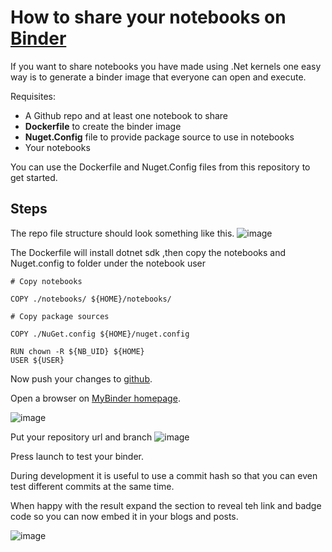 # How to share your notebooks on [Binder](https://mybinder.org/)

If you want to share notebooks you have made using .Net kernels one easy way is to generate a binder image that everyone can open and execute.

Requisites: 

* A Github repo and at least one notebook to share
* **Dockerfile** to create the binder image
* **Nuget.Config** file to provide package source to use in notebooks
* Your notebooks

You can use the Dockerfile and Nuget.Config files from this repository to get started.

## Steps


The repo file structure should look something like this.
![image](https://user-images.githubusercontent.com/375556/67017073-19137180-f0f1-11e9-9744-b5f8ec532e32.png)

The Dockerfile will install dotnet sdk
,then copy the notebooks and Nuget.config to folder under the notebook user

```docker
# Copy notebooks

COPY ./notebooks/ ${HOME}/notebooks/

# Copy package sources

COPY ./NuGet.config ${HOME}/nuget.config

RUN chown -R ${NB_UID} ${HOME}
USER ${USER}
```

Now push your changes to [github](https://github.com/).

Open a browser on [MyBinder homepage](https://mybinder.org/).

![image](https://user-images.githubusercontent.com/375556/67016428-16fce300-f0f0-11e9-98e7-d066ecb91049.png)

Put your repository url and branch
![image](https://user-images.githubusercontent.com/375556/67016633-66dbaa00-f0f0-11e9-8a6d-c7191de3142e.png)

Press launch to test your binder.

During development it is useful to use a commit hash so that you can even test different commits at the same time.

When happy with the result expand the section to reveal teh link and badge code so you can now embed it in your blogs and posts.

![image](https://user-images.githubusercontent.com/375556/67016821-bd48e880-f0f0-11e9-8c79-4fc97a06741a.png)

